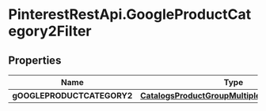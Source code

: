 # PinterestRestApi.GoogleProductCategory2Filter

## Properties

Name | Type | Description | Notes
------------ | ------------- | ------------- | -------------
**gOOGLEPRODUCTCATEGORY2** | [**CatalogsProductGroupMultipleStringListCriteria**](.md) |  | 


